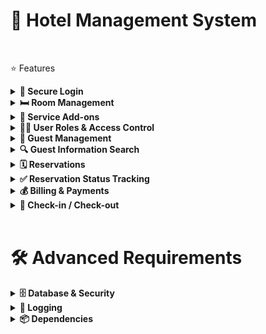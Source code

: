 <h1><b>🏨 Hotel Management System</b></h1>
<br/>

⭐ Features
<details>
<summary><b>🚪 Secure Login</b></summary>
Status: Ongoing <br/>
Implement login functionality for at least two user roles from the database.
</details>

<details>
<summary><b>🛏️ Room Management</b></summary>
Status: Upcoming<br/>
Set up different room types and their corresponding rates.
</details>

<details>
<summary><b>🧺 Service Add-ons</b></summary>
Status: Upcoming<br/>
Add services like Food and Laundry to guest bills.
</details>

<details>
<summary><b>🧑‍💼 User Roles & Access Control</b></summary>
Status: Upcoming<br/>
Define user roles (e.g., Front Desk, Admin) with specific permissions.
</details>

<details>
<summary><b>👥 Guest Management</b></summary>
Status: Upcoming<br/>
Handle Guest information (Add, Edit, View, Delete) for up to 50 records.
</details>

<details>
<summary><b>🔍 Guest Information Search</b></summary>
Status: Upcoming<br/>
Implement a search function to quickly find guest details.
</details>

<details>
<summary><b>🗓️ Reservations</b></summary>
Status: Upcoming<br/>
Create and manage guest reservations.
</details>

<details>
<summary><b>✅ Reservation Status Tracking</b></summary>
Status: Upcoming<br/>
Track reservation status: Pending, Confirmed, or Cancelled.
</details>

<details>
<summary><b>💰 Billing & Payments</b></summary>
Status: Upcoming<br/>
Handle guest billing and process payments.
</details>

<details>
<summary><b>🔑 Check-in / Check-out</b></summary>
Status: Upcoming<br/>
Manage the guest check-in and check-out process.
</details>
<br>

<h1><b>🛠️ Advanced Requirements</b></h1>
<details>
<summary><b>🗄️ Database & Security</b></summary>
Status: Upcoming <br/>
Stored Procedures: Implement database stored procedures. <br/>
Database Views: Create optimized database views. <br/>
Transactions: Ensure data integrity with database transactions and rollbacks. <br/>
Configuration: Store database connection strings securely in a configuration file. (Done) <br/>
</details>

<details>
<summary><b>📝 Logging</b></summary>
Status: Upcoming<br/>
Log Files: Save application logs to a text file for debugging and monitoring.
</details>

<details>
  <summary><b>📦 Dependencies</b></summary>
  - Guna.UI2.WinForms (version 2.0.4.7)
</details>

